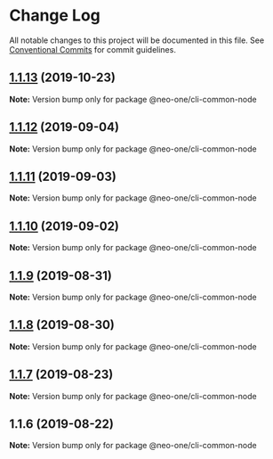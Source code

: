 # Change Log

All notable changes to this project will be documented in this file.
See [Conventional Commits](https://conventionalcommits.org) for commit guidelines.

## [1.1.13](https://github.com/neo-one-suite/neo-one/compare/@neo-one/cli-common-node@1.1.12...@neo-one/cli-common-node@1.1.13) (2019-10-23)

**Note:** Version bump only for package @neo-one/cli-common-node





## [1.1.12](https://github.com/neo-one-suite/neo-one/compare/@neo-one/cli-common-node@1.1.11...@neo-one/cli-common-node@1.1.12) (2019-09-04)

**Note:** Version bump only for package @neo-one/cli-common-node





## [1.1.11](https://github.com/neo-one-suite/neo-one/compare/@neo-one/cli-common-node@1.1.10...@neo-one/cli-common-node@1.1.11) (2019-09-03)

**Note:** Version bump only for package @neo-one/cli-common-node





## [1.1.10](https://github.com/neo-one-suite/neo-one/compare/@neo-one/cli-common-node@1.1.9...@neo-one/cli-common-node@1.1.10) (2019-09-02)

**Note:** Version bump only for package @neo-one/cli-common-node





## [1.1.9](https://github.com/neo-one-suite/neo-one/compare/@neo-one/cli-common-node@1.1.8...@neo-one/cli-common-node@1.1.9) (2019-08-31)

**Note:** Version bump only for package @neo-one/cli-common-node





## [1.1.8](https://github.com/neo-one-suite/neo-one/compare/@neo-one/cli-common-node@1.1.7...@neo-one/cli-common-node@1.1.8) (2019-08-30)

**Note:** Version bump only for package @neo-one/cli-common-node





## [1.1.7](https://github.com/neo-one-suite/neo-one/compare/@neo-one/cli-common-node@1.1.6...@neo-one/cli-common-node@1.1.7) (2019-08-23)

**Note:** Version bump only for package @neo-one/cli-common-node





## 1.1.6 (2019-08-22)

**Note:** Version bump only for package @neo-one/cli-common-node
